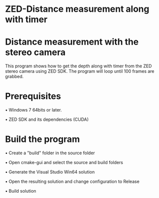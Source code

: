 # ZED-Distance measurement along with timer

# Distance measurement with the stereo camera
This program shows how to get the depth along with timer from the ZED stereo camera using ZED SDK. The program will loop until 100 frames are grabbed.

# Prerequisites
•	Windows 7 64bits or later.

•	ZED SDK and its dependencies (CUDA)

 # Build the program
•	Create a "build" folder in the source folder

•	Open cmake-gui and select the source and build folders

•	Generate the Visual Studio Win64 solution

•	Open the resulting solution and change configuration to Release

•	Build solution
